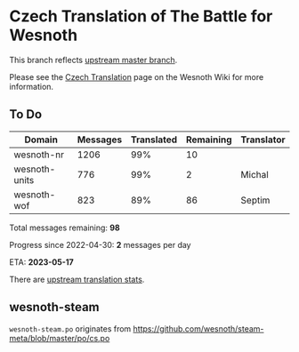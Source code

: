 # Czech Translation of The Battle for Wesnoth

This branch reflects [upstream master branch](https://github.com/wesnoth/wesnoth/tree/master).

Please see the [Czech Translation](https://wiki.wesnoth.org/CzechTranslation) page on the Wesnoth Wiki for more information.

## To Do

Domain | Messages | Translated | Remaining | Translator
------ | -------- | ---------- | --------- | ----------
wesnoth-nr | 1206 | 99% | 10 |
wesnoth-units | 776 | 99% | 2 | Michal
wesnoth-wof | 823 | 89% | 86 | Septim

Total messages remaining: **98**

Progress since 2022-04-30: **2** messages per day

ETA: **2023-05-17**

There are [upstream translation stats](https://www.wesnoth.org/gettext/?view=langs&version=master&lang=cs).

## wesnoth-steam
`wesnoth-steam.po` originates from https://github.com/wesnoth/steam-meta/blob/master/po/cs.po
